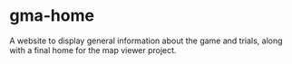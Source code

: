 # gma-home

A website to display general information about the game and trials, along with a final home for the map viewer project.
